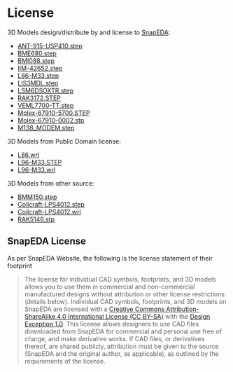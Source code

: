 
# License
3D Models design/distribute by and license to [SnapEDA](snapeda.com):
- [ANT-915-USP410.step](https://www.snapeda.com/parts/ANT-915-USP410/Linx/view-part/)
- [BME680.step](https://www.snapeda.com/parts/BME680/Bosch%20Sensortec/view-part)
- [BMI088.step](https://www.snapeda.com/parts/BMI088/Bosch%20Sensortec/view-part/)
- [IIM-42652.step](https://www.snapeda.com/parts/IIM-42652/TDK+InvenSense/view-part/)
- [L86-M33.step](https://www.snapeda.com/parts/L86-M33/Quectel/view-part/)
- [LIS3MDL.step](https://www.snapeda.com/parts/LIS3MDL/STMicroelectronics/view-part/)
- [LSM6DSOXTR.step](https://www.snapeda.com/parts/LSM6DSOXTR/STMicroelectronics/view-part/)
- [RAK3172.STEP](https://www.snapeda.com/parts/RAK3172/Shenzhen+RAKwireless+Technology+Co.%252CLtd./view-part/)
- [VEML7700-TT.step](https://www.snapeda.com/parts/VEML7700-TT/Vishay%20Semiconductor%20Opto%20Division/view-part/)
- [Molex-67910-5700.STEP](https://www.snapeda.com/parts/67910-5700/Molex/view-part/)
- [Molex-67910-0002.stp](https://www.snapeda.com/parts/67910-0002/Molex/view-part/)
- [M138_MODEM.step](https://www.snapeda.com/parts/M138%20Modem/Swarm/view-part/)

3D Models from Public Domain license:
- [L86.wrl](https://github.com/Ratamuse/GNUVario-E-V3.1)
- [L96-M33.STEP](https://github.com/DasBasti/IndiaNavi_PCB)
- [L96-M33.wrl](https://github.com/DasBasti/IndiaNavi_PCB)

3D Models from other source:
- [BMM150.step](https://app.ultralibrarian.com/details/75c87d3d-1071-11e9-ab3a-0a3560a4cccc/Bosch-Sensortec/BMM150)
- [Coilcraft-LPS4012.step](https://www.3dcontentcentral.com/download-model.aspx?catalogid=4610&id=214781)
- [Coilcraft-LPS4012.wrl](https://www.3dcontentcentral.com/download-model.aspx?catalogid=4610&id=214781)
- [RAK5146.stp](https://downloads.rakwireless.com/3D_File/WisLink/)

## SnapEDA License

As per SnapEDA Website, the following is the license statement of their footprint

> The license for individual CAD symbols, footprints, and 3D models allows you to use them in commercial and non-commercial manufactured designs without attribution or other license restrictions (details below).
 > Individual CAD symbols, footprints, and 3D models on SnapEDA are licensed with a  [Creative Commons Attribution-ShareAlike 4.0 International License (CC BY-SA)](https://creativecommons.org/licenses/by-sa/4.0/)  with the  [Design Exception 1.0](https://www.snapeda.com/about/FAQ/#designexception). This license allows designers to use CAD files downloaded from SnapEDA for commercial and personal use free of charge, and make derivative works. If CAD files, or derivatives thereof, are shared publicly, attribution must be given to the source (SnapEDA and the original author, as applicable), as outlined by the requirements of the license.
